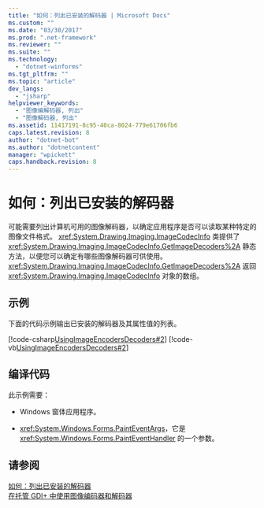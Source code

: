 ```yaml
---
title: "如何：列出已安装的解码器 | Microsoft Docs"
ms.custom: ""
ms.date: "03/30/2017"
ms.prod: ".net-framework"
ms.reviewer: ""
ms.suite: ""
ms.technology: 
  - "dotnet-winforms"
ms.tgt_pltfrm: ""
ms.topic: "article"
dev_langs: 
  - "jsharp"
helpviewer_keywords: 
  - "图像编解码器, 列出"
  - "图像解码器, 列出"
ms.assetid: 11417191-8c95-40ca-8024-779e61706fb6
caps.latest.revision: 8
author: "dotnet-bot"
ms.author: "dotnetcontent"
manager: "wpickett"
caps.handback.revision: 8
---
```

# 如何：列出已安装的解码器
可能需要列出计算机可用的图像解码器，以确定应用程序是否可以读取某种特定的图像文件格式。  <xref:System.Drawing.Imaging.ImageCodecInfo> 类提供了 <xref:System.Drawing.Imaging.ImageCodecInfo.GetImageDecoders%2A> 静态方法，以便您可以确定有哪些图像解码器可供使用。  <xref:System.Drawing.Imaging.ImageCodecInfo.GetImageDecoders%2A> 返回 <xref:System.Drawing.Imaging.ImageCodecInfo> 对象的数组。  
  
## 示例  
 下面的代码示例输出已安装的解码器及其属性值的列表。  
  
 [!code-csharp[UsingImageEncodersDecoders#2](../../../../samples/snippets/csharp/VS_Snippets_Winforms/UsingImageEncodersDecoders/CS/Form1.cs#2)]
 [!code-vb[UsingImageEncodersDecoders#2](../../../../samples/snippets/visualbasic/VS_Snippets_Winforms/UsingImageEncodersDecoders/VB/Form1.vb#2)]  
  
## 编译代码  
 此示例需要：  
  
-   Windows 窗体应用程序。  
  
-   <xref:System.Windows.Forms.PaintEventArgs>，它是 <xref:System.Windows.Forms.PaintEventHandler> 的一个参数。  
  
## 请参阅  
 [如何：列出已安装的解码器](../../../../docs/framework/winforms/advanced/how-to-list-installed-encoders.md)   
 [在托管 GDI\+ 中使用图像编码器和解码器](../../../../docs/framework/winforms/advanced/using-image-encoders-and-decoders-in-managed-gdi.md)